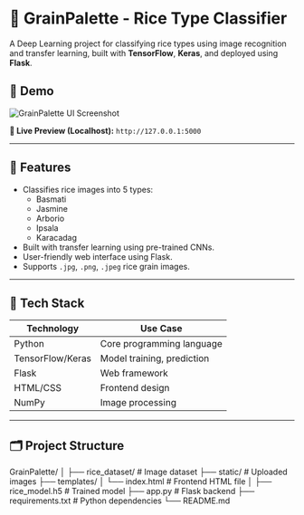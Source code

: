 # 🌾 GrainPalette - Rice Type Classifier

A Deep Learning project for classifying rice types using image recognition and transfer learning, built with **TensorFlow**, **Keras**, and deployed using **Flask**.

## 📸 Demo

![GrainPalette UI Screenshot](static/demo_screenshot.jpg) 

**🔗 Live Preview (Localhost):** `http://127.0.0.1:5000`

---

## 🚀 Features

- Classifies rice images into 5 types:
  - Basmati
  - Jasmine
  - Arborio
  - Ipsala
  - Karacadag
- Built with transfer learning using pre-trained CNNs.
- User-friendly web interface using Flask.
- Supports `.jpg`, `.png`, `.jpeg` rice grain images.

---

## 🧠 Tech Stack

| Technology   | Use Case                  |
|--------------|---------------------------|
| Python       | Core programming language |
| TensorFlow/Keras | Model training, prediction |
| Flask        | Web framework             |
| HTML/CSS     | Frontend design           |
| NumPy        | Image processing          |

---

## 🗂 Project Structure

GrainPalette/
│
├── rice_dataset/ # Image dataset
├── static/ # Uploaded images
├── templates/
│ └── index.html # Frontend HTML file
│
├── rice_model.h5 # Trained model
├── app.py # Flask backend
├── requirements.txt # Python dependencies
└── README.md 


